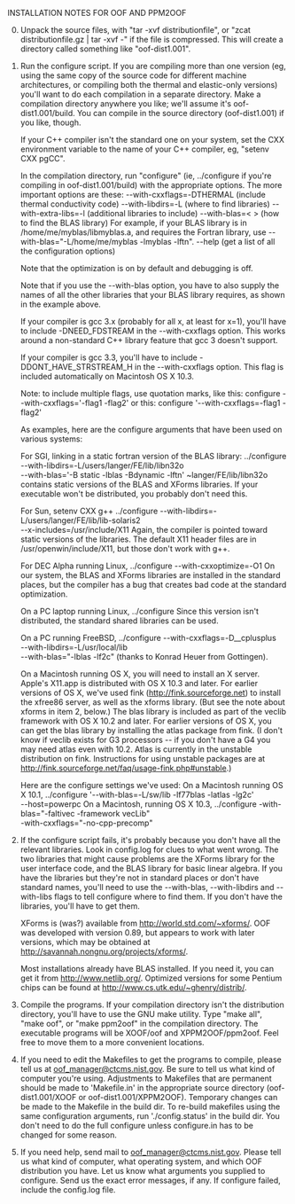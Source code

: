 INSTALLATION NOTES FOR OOF AND PPM2OOF

0.  Unpack the source files, with "tar -xvf distributionfile", or
    "zcat distributionfile.gz | tar -xvf -" if the file is compressed.
    This will create a directory called something like
    "oof-dist1.001".

1.  Run the configure script.  If you are compiling more than one
    version (eg, using the same copy of the source code for different
    machine architectures, or compiling both the thermal and
    elastic-only versions) you'll want to do each compilation in a
    separate directory.  Make a compilation directory anywhere you
    like;  we'll assume it's oof-dist1.001/build.  You can compile in
    the source directory (oof-dist1.001) if you like, though.

    If your C++ compiler isn't the standard one on your system, set
    the CXX environment variable to the name of your C++ compiler, eg,
    "setenv CXX pgCC".

    In the compilation directory, run "configure" (ie, ../configure if
    you're compiling in oof-dist1.001/build) with the appropriate
    options.  The more important options are these:
     --with-cxxflags=-DTHERMAL      (include thermal conductivity code)
     --with-libdirs=-L<library directories>   (where to find libraries)
     --with-extra-libs=-l<libraries>          (additional libraries to include) 
     --with-blas=< >   (how to find the BLAS library)
         For example, if your BLAS library is in /home/me/myblas/libmyblas.a,
         and requires the Fortran library, use
          --with-blas="-L/home/me/myblas -lmyblas -lftn".
     --help                  (get a list of all the configuration options)

    Note that the optimization is on by default and debugging is off.

    Note that if you use the --with-blas option, you have to also
    supply the names of all the other libraries that your BLAS library
    requires, as shown in the example above.

    If your compiler is gcc 3.x (probably for all x, at least for
    x=1),  you'll have to include -DNEED_FDSTREAM in the
    --with-cxxflags option.  This works around a non-standard C++
    library feature that gcc 3 doesn't support.

    If your compiler is gcc 3.3, you'll have to include
    -DDONT_HAVE_STRSTREAM_H in the --with-cxxflags option.  This flag
    is included automatically on Macintosh OS X 10.3.

    Note: to include multiple flags, use quotation marks, like this:
         configure --with-cxxflags='-flag1 -flag2'
    or this:
         configure '--with-cxxflags=-flag1 -flag2'

    As examples, here are the configure arguments that have been used on
    various systems:

    For SGI, linking in a static fortran version of the BLAS library:
	../configure  --with-libdirs=-L/users/langer/FE/lib/libn32o \
                      --with-blas='-B static -lblas -Bdynamic -lftn'
    ~langer/FE/lib/libn32o contains static versions of the BLAS and
    XForms libraries.  If your executable won't be distributed, you
    probably don't need this.

    For Sun, 
       setenv CXX g++
       ../configure  --with-libdirs=-L/users/langer/FE/lib/lib-solaris2 \
                      --x-includes=/usr/include/X11
    Again, the compiler is pointed toward static versions of the libraries.
    The default X11 header files are in /usr/openwin/include/X11, but
    those don't work with g++.

    For DEC Alpha running Linux,
       ../configure  --with-cxxoptimize=-O1
    On our system, the BLAS and XForms libraries are installed in the
    standard places, but the compiler has a bug that creates bad code
    at the standard optimization.

    On a PC laptop running Linux,
       ../configure
    Since this version isn't distributed, the standard shared libraries
    can be used.

    On a PC running FreeBSD,
       ../configure --with-cxxflags=-D__cplusplus \
		    --with-libdirs=-L/usr/local/lib \
		    --with-blas="-lblas -lf2c"
    (thanks to Konrad Heuer from Gottingen).

    On a Macintosh running OS X, you will need to install an X server.
    Apple's X11.app is distributed with OS X 10.3 and later. For
    earlier versions of OS X, we've used fink
    (http://fink.sourceforge.net) to install the xfree86 server, as
    well as the xforms library.  (But see the note about xforms in
    item 2, below.)  The blas library is included as part of the
    veclib framework with OS X 10.2 and later.  For earlier versions
    of OS X, you can get the blas library by installing the atlas
    package from fink.  (I don't know if veclib exists for G3
    processors -- if you don't have a G4 you may need atlas even with
    10.2.  Atlas is currently in the unstable distribution on fink.
    Instructions for using unstable packages are at
    http://fink.sourceforge.net/faq/usage-fink.php#unstable.)
 
    Here are the configure settings we've used:
    On a Macintosh running OS X 10.1,
      ../configure  '--with-blas=-L/sw/lib -lf77blas -latlas -lg2c' \
                    --host=powerpc
    On a Macintosh, running OS X 10.3,
      ../configure -with-blas="-faltivec -framework vecLib" \
                   -with-cxxflags="-no-cpp-precomp"

2.  If the configure script fails, it's probably because you don't
    have all the relevant libraries.  Look in config.log for clues to
    what went wrong.  The two libraries that might cause problems are
    the XForms library for the user interface code, and the BLAS
    library for basic linear algebra.  If you have the libraries but
    they're not in standard places or don't have standard names,
    you'll need to use the --with-blas, --with-libdirs and --with-libs
    flags to tell configure where to find them.  If you don't have the
    libraries, you'll have to get them.

    XForms is (was?) available from http://world.std.com/~xforms/. OOF
    was developed with version 0.89, but appears to work with later
    versions, which may be obtained at
    http://savannah.nongnu.org/projects/xforms/.

    Most installations already have BLAS installed.  If you need it,
    you can get it from http://www.netlib.org/.  Optimized versions
    for some Pentium chips can be found at
    http://www.cs.utk.edu/~ghenry/distrib/.

3.  Compile the programs.  If your compilation directory isn't the
    distribution directory, you'll have to use the GNU make utility.
    Type "make all", "make oof", or "make ppm2oof" in the compilation
    directory.  The executable programs will be XOOF/oof and
    XPPM2OOF/ppm2oof. Feel free to move them to a more convenient
    locations. 

4.  If you need to edit the Makefiles to get the programs to compile,
    please tell us at oof_manager@ctcms.nist.gov.  Be sure to tell us
    what kind of computer you're using.  Adjustments to Makefiles that
    are permanent should be made to 'Makefile.in' in the appropriate
    source directory (oof-dist1.001/XOOF or oof-dist1.001/XPPM2OOF).
    Temporary changes can be made to the Makefile in the build dir. To
    re-build makefiles using the same configuration arguments, run
    './config.status' in the build dir. You don't need to do the full
    configure unless configure.in has to be changed for some reason.

5.  If you need help, send mail to oof_manager@ctcms.nist.gov.  Please
    tell us what kind of computer, what operating system, and which
    OOF distribution you have.  Let us know what arguments you
    supplied to configure.  Send us the exact error messages, if any.
    If configure failed, include the config.log file.
